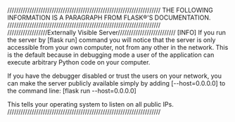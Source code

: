 /////////////////////////////////////////////////////////////////////
THE FOLLOWING INFORMATION IS A PARAGRAPH FROM FLASK®'S DOCUMENTATION.
/////////////////////////////////////////////////////////////////////
//////////////////Externally Visible Server//////////////////////////
[INFO] If you run the server by [flask run] command you will notice 
that the server is only accessible from your own computer, not from 
any other in the network. This is the default because in debugging 
mode a user of the application can execute arbitrary Python code on 
your computer.

If you have the debugger disabled or trust the users on your network,
you can make the server publicly available simply by adding 
[--host=0.0.0.0] to the command line: [flask run --host=0.0.0.0]

This tells your operating system to listen on all public IPs.
/////////////////////////////////////////////////////////////////////